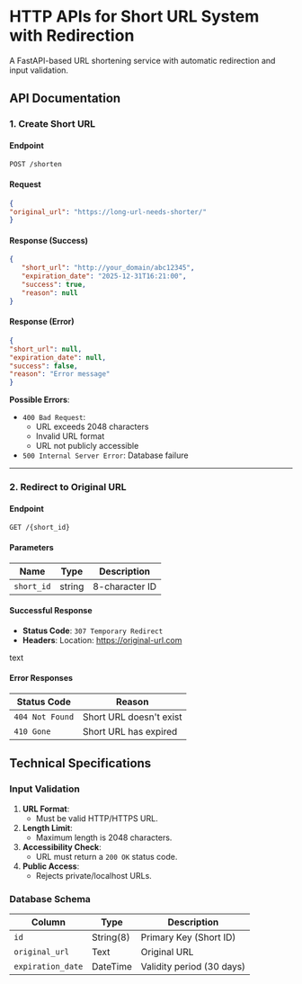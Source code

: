 # HTTP APIs for Short URL System with Redirection

A FastAPI-based URL shortening service with automatic redirection and input validation.


## API Documentation

### **1. Create Short URL**

#### Endpoint
`POST /shorten`

#### Request
```Json
{
"original_url": "https://long-url-needs-shorter/"
}
```


#### Response (Success)

```Json
{
   "short_url": "http://your_domain/abc12345",
   "expiration_date": "2025-12-31T16:21:00",
   "success": true,
   "reason": null
}
```

#### Response (Error)
```Json
{
"short_url": null,
"expiration_date": null,
"success": false,
"reason": "Error message"
}
```


**Possible Errors**:
- `400 Bad Request`: 
  - URL exceeds 2048 characters
  - Invalid URL format
  - URL not publicly accessible
- `500 Internal Server Error`: Database failure

---

### **2. Redirect to Original URL**

#### Endpoint
`GET /{short_id}`

#### Parameters
| Name      | Type   | Description       |
|-----------|--------|-------------------|
| `short_id`| string | 8-character ID    |

#### Successful Response
- **Status Code**: `307 Temporary Redirect`
- **Headers**:
Location: https://original-url.com

text

#### Error Responses
| Status Code | Reason                      |
|-------------|-----------------------------|
| `404 Not Found` | Short URL doesn't exist    |
| `410 Gone`      | Short URL has expired      |


## Technical Specifications

### Input Validation

1. **URL Format**:
   - Must be valid HTTP/HTTPS URL.
2. **Length Limit**:
   - Maximum length is 2048 characters.
3. **Accessibility Check**:
   - URL must return a `200 OK` status code.
4. **Public Access**:
   - Rejects private/localhost URLs.

### Database Schema

| Column           | Type      | Description                     |
|------------------|-----------|---------------------------------|
| `id`             | String(8) | Primary Key (Short ID)          |
| `original_url`   | Text      | Original URL                    |
| `expiration_date`| DateTime  | Validity period (30 days)       |

